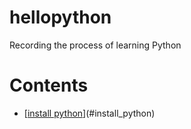 # hellopython
Recording the process of learning Python
# Contents  
- [[install python](./00_install_python.md)](#install_python) 
